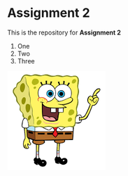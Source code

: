 # Assignment 2
This is the repository for **Assignment 2**

1. One
2. Two
3. Three

![Alt text](download.png)

